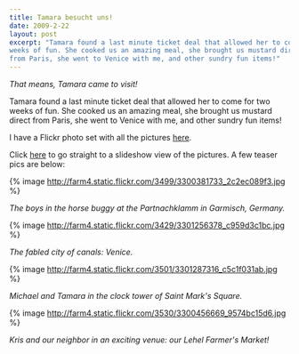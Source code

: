 ```yaml
---
title: Tamara besucht uns!
date: 2009-2-22
layout: post
excerpt: "Tamara found a last minute ticket deal that allowed her to come for two
weeks of fun. She cooked us an amazing meal, she brought us mustard direct
from Paris, she went to Venice with me, and other sundry fun items!"
---
```


_That means, Tamara came to visit!_
  
  
Tamara found a last minute ticket deal that allowed her to come for two
weeks of fun. She cooked us an amazing meal, she brought us mustard direct
from Paris, she went to Venice with me, and other sundry fun items!
  
  
I have a Flickr photo set with all the pictures [here](http://flickr.com/photos/ripsawridge/sets/72157614304143454/).

Click [here](http://flickr.com/photos/ripsawridge/sets/72157614304143454/show/) to
go straight to a slideshow view of the pictures. A few teaser pics are
below:
  
  
{% image http://farm4.static.flickr.com/3499/3300381733_2c2ec089f3.jpg %}
  
_The boys in the horse buggy at the Partnachklamm in Garmisch, Germany._
  
  
{% image http://farm4.static.flickr.com/3429/3301256378_c959d3c1bc.jpg %}
  
_The fabled city of canals: Venice._
  
  
{% image http://farm4.static.flickr.com/3501/3301287316_c5c1f031ab.jpg %}
  
_Michael and Tamara in the clock tower of Saint Mark's Square._
  
  
{% image http://farm4.static.flickr.com/3530/3300456669_9574bc15d6.jpg %}
  
_Kris and our neighbor in an exciting venue: our Lehel Farmer's Market!_
